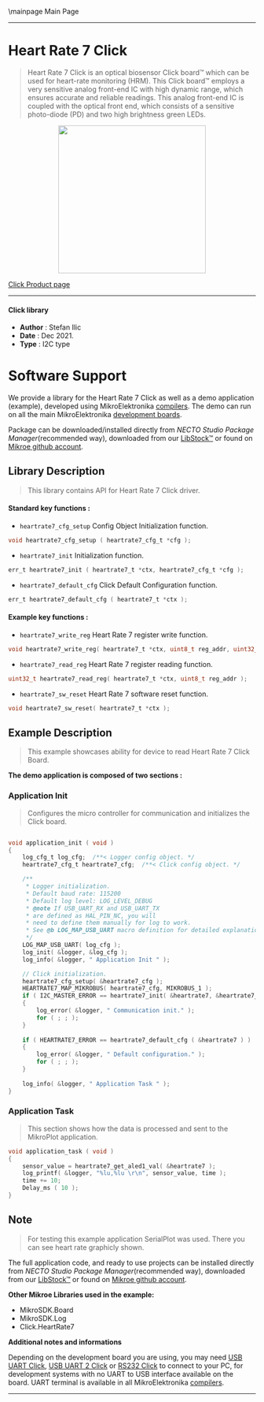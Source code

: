 \mainpage Main Page

---
# Heart Rate 7 Click

> Heart Rate 7 Click is an optical biosensor Click board™ which can be used for heart-rate monitoring (HRM). This Click board™ employs a very sensitive analog front-end IC with high dynamic range, which ensures accurate and reliable readings. This analog front-end IC is coupled with the optical front end, which consists of a sensitive photo-diode (PD) and two high brightness green LEDs.

<p align="center">
  <img src="https://download.mikroe.com/images/click_for_ide/heartrate7_click.png" height=300px>
</p>

[Click Product page](https://www.mikroe.com/heart-rate-7-click)

---


#### Click library

- **Author**        : Stefan Ilic
- **Date**          : Dec 2021.
- **Type**          : I2C type


# Software Support

We provide a library for the Heart Rate 7 Click
as well as a demo application (example), developed using MikroElektronika
[compilers](https://www.mikroe.com/necto-studio).
The demo can run on all the main MikroElektronika [development boards](https://www.mikroe.com/development-boards).

Package can be downloaded/installed directly from *NECTO Studio Package Manager*(recommended way), downloaded from our [LibStock&trade;](https://libstock.mikroe.com) or found on [Mikroe github account](https://github.com/MikroElektronika/mikrosdk_click_v2/tree/master/clicks).

## Library Description

> This library contains API for Heart Rate 7 Click driver.

#### Standard key functions :

- `heartrate7_cfg_setup` Config Object Initialization function.
```c
void heartrate7_cfg_setup ( heartrate7_cfg_t *cfg );
```

- `heartrate7_init` Initialization function.
```c
err_t heartrate7_init ( heartrate7_t *ctx, heartrate7_cfg_t *cfg );
```

- `heartrate7_default_cfg` Click Default Configuration function.
```c
err_t heartrate7_default_cfg ( heartrate7_t *ctx );
```

#### Example key functions :

- `heartrate7_write_reg` Heart Rate 7 register write function.
```c
void heartrate7_write_reg( heartrate7_t *ctx, uint8_t reg_addr, uint32_t write_data ); 
```

- `heartrate7_read_reg` Heart Rate 7 register reading function.
```c
uint32_t heartrate7_read_reg( heartrate7_t *ctx, uint8_t reg_addr ); 
```

- `heartrate7_sw_reset` Heart Rate 7 software reset function.
```c
void heartrate7_sw_reset( heartrate7_t *ctx );
```

## Example Description

> This example showcases ability for device to read Heart Rate 7 Click Board.

**The demo application is composed of two sections :**

### Application Init

> Configures the micro controller for communication and initializes the Click board. 

```c

void application_init ( void ) 
{
    log_cfg_t log_cfg;  /**< Logger config object. */
    heartrate7_cfg_t heartrate7_cfg;  /**< Click config object. */

    /** 
     * Logger initialization.
     * Default baud rate: 115200
     * Default log level: LOG_LEVEL_DEBUG
     * @note If USB_UART_RX and USB_UART_TX 
     * are defined as HAL_PIN_NC, you will 
     * need to define them manually for log to work. 
     * See @b LOG_MAP_USB_UART macro definition for detailed explanation.
     */
    LOG_MAP_USB_UART( log_cfg );
    log_init( &logger, &log_cfg );
    log_info( &logger, " Application Init " );

    // Click initialization.
    heartrate7_cfg_setup( &heartrate7_cfg );
    HEARTRATE7_MAP_MIKROBUS( heartrate7_cfg, MIKROBUS_1 );
    if ( I2C_MASTER_ERROR == heartrate7_init( &heartrate7, &heartrate7_cfg ) ) 
    {
        log_error( &logger, " Communication init." );
        for ( ; ; );
    }
    
    if ( HEARTRATE7_ERROR == heartrate7_default_cfg ( &heartrate7 ) )
    {
        log_error( &logger, " Default configuration." );
        for ( ; ; );
    }
    
    log_info( &logger, " Application Task " );
}

```

### Application Task

> This section shows how the data is processed and sent to the MikroPlot application.

```c
void application_task ( void ) 
{
    sensor_value = heartrate7_get_aled1_val( &heartrate7 );
    log_printf( &logger, "%lu,%lu \r\n", sensor_value, time );
    time += 10;
    Delay_ms ( 10 );
}
```

## Note

> For testing this example application SerialPlot was used. 
> There you can see heart rate graphicly shown.

The full application code, and ready to use projects can be installed directly from *NECTO Studio Package Manager*(recommended way), downloaded from our [LibStock&trade;](https://libstock.mikroe.com) or found on [Mikroe github account](https://github.com/MikroElektronika/mikrosdk_click_v2/tree/master/clicks).

**Other Mikroe Libraries used in the example:**

- MikroSDK.Board
- MikroSDK.Log
- Click.HeartRate7

**Additional notes and informations**

Depending on the development board you are using, you may need
[USB UART Click](https://www.mikroe.com/usb-uart-click),
[USB UART 2 Click](https://www.mikroe.com/usb-uart-2-click) or
[RS232 Click](https://www.mikroe.com/rs232-click) to connect to your PC, for
development systems with no UART to USB interface available on the board. UART
terminal is available in all MikroElektronika
[compilers](https://shop.mikroe.com/compilers).

---
